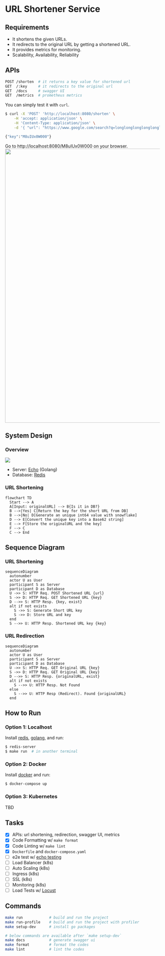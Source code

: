 # URL Shortener Service

## Requirements
- It shortens the given URLs.
- It redirects to the original URL by getting a shortened URL.
- It provides metrics for monitoring.
- Scalability, Availability, Reliability

## APIs
```bash
POST /shorten  # it returns a key value for shortened url
GET  /:key     # it redirects to the original url
GET  /docs     # swagger UI
GET  /metrics  # prometheus metrics
```

You can simply test it with `curl`.
```bash
$ curl -X 'POST' 'http://localhost:8080/shorten' \
    -H 'accept: application/json' \
    -H 'Content-Type: application/json' \
    -d '{ "url": "https://www.google.com/search?q=longlonglonglonglonglonglonglonglonglonglongurl" }'

{"key":"M8uIUx0W000"}
```

Go to http://localhost:8080/M8uIUx0W000 on your browser.
<img width="889" src="https://user-images.githubusercontent.com/14961526/216797605-61d64f76-0274-4dc5-a5c1-4df5aa23aca9.png">

## System Design
### Overview
![](https://user-images.githubusercontent.com/14961526/216781438-17cb9424-6239-4a37-94f0-14f18b0991c0.jpg)
- Server: [Echo](https://echo.labstack.com/) (Golang)
- Database: [Redis](https://redis.io/)

### URL Shortening
```mermaid
flowchart TD
  Start --> A
  A[Input: originalURL] --> B{Is it in DB?}
  B -->|Yes| C[Return the key for the short URL from DB]
  B -->|No| D[Generate an unique int64 value with snowflake]
  D --> E[Convert the unique key into a Base62 string]
  E --> F[Store the originalURL and the key]
  F --> C
  C --> End
```

## Sequence Diagram
### URL Shortening
```mermaid
sequenceDiagram
  autonumber
  actor U as User
  participant S as Server
  participant D as Database
  U ->> S: HTTP Req. POST Shortened URL {url}
  S ->> D: HTTP Req. GET Shortened URL {key}
  D -->> S: HTTP Resp. {key, exist}
  alt if not exists
    S ->> S: Generate Short URL key
    S ->> D: Store URL and key
  end
  S -->> U: HTTP Resp. Shortened URL key {key}
```

### URL Redirection
```mermaid
sequenceDiagram
  autonumber
  actor U as User
  participant S as Server
  participant D as Database
  U ->> S: HTTP Req. GET Original URL {key}
  S ->> D: HTTP Req. GET Original URL {key}
  D -->> S: HTTP Resp. {originalURL, exist}
  alt if not exists
    S -->> U: HTTP Resp. Not Found
  else
    S -->> U: HTTP Resp (Redirect). Found {originalURL}
  end
```

## How to Run
### Option 1: Localhost
Install [redis](https://redis.io/docs/getting-started/installation/), [golang](https://go.dev/doc/install), and run:
```bash
$ redis-server
$ make run  # in another terminal
```

### Option 2: Docker
Install [docker](https://docs.docker.com/engine/install/) and run:
```bash
$ docker-compose up
```

### Option 3: Kubernetes
TBD

## Tasks
- [x] APIs: url shortening, redirection, swagger UI, metrics
- [x] Code Formatting w/ `make format`
- [x] Code Linting w/ `make lint`
- [x] `Dockerfile` and `docker-compose.yaml`
- [ ] e2e test w/ [echo testing](https://echo.labstack.com/guide/testing/)
- [ ] Load Balancer (k8s)
- [ ] Auto Scaling (k8s)
- [ ] Ingress (k8s)
- [ ] SSL (k8s)
- [ ] Monitoring (k8s)
- [ ] Load Tests w/ [Locust](https://locust.io/)

## Commands
```bash
make run            # build and run the project
make run-profile    # build and run the project with profiler
make setup-dev      # install go packages

# below commands are available after `make setup-dev`
make docs           # generate swagger ui
make format         # format the codes
make lint           # lint the codes
```

